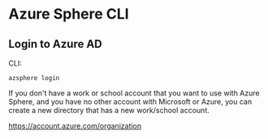 # Azure Sphere CLI

## Login to Azure AD

CLI:

`azsphere login`

If you don't have a work or school account that you want to use with Azure Sphere, and you have no other account with Microsoft or Azure, you can create a new directory that has a new work/school account.

https://account.azure.com/organization
